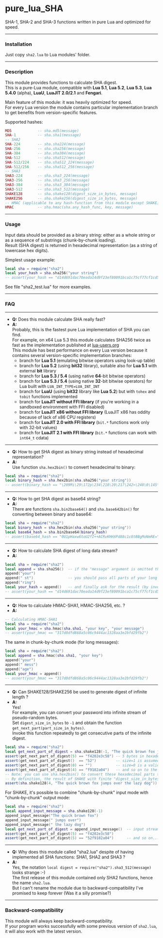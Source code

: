 # pure_lua_SHA

SHA-1, SHA-2 and SHA-3 functions written in pure Lua and optimized for speed.

---
### Installation

Just copy `sha2.lua` to Lua modules' folder.

---
### Description

This module provides functions to calculate SHA digest.  
This is a pure-Lua module, compatible with **Lua 5.1**, **Lua 5.2**, **Lua 5.3**, **Lua 5.4.0** (alpha), **LuaU**, **LuaJIT 2.0/2.1** and **Fengari**.

Main feature of this module: it was heavily optimized for speed.  
For every Lua version the module contains particular implementation branch to get benefits from version-specific features.

Supported hashes:
```lua
MD5            -- sha.md5(message)
SHA-1          -- sha.sha1(message)
-- SHA2
SHA-224        -- sha.sha224(message)
SHA-256        -- sha.sha256(message)
SHA-384        -- sha.sha384(message)
SHA-512        -- sha.sha512(message)
SHA-512/224    -- sha.sha512_224(message)
SHA-512/256    -- sha.sha512_256(message)
-- SHA3
SHA3-224       -- sha.sha3_224(message)
SHA3-256       -- sha.sha3_256(message)
SHA3-384       -- sha.sha3_384(message)
SHA3-512       -- sha.sha3_512(message)
SHAKE128       -- sha.shake128(digest_size_in_bytes, message)
SHAKE256       -- sha.shake256(digest_size_in_bytes, message)
-- HMAC (applicable to any hash-function from this module except SHAKE)
HMAC           -- sha.hmac(sha.any_hash_func, key, message)
```
---
### Usage

Input data should be provided as a binary string: either as a whole string or as a sequence of substrings (chunk-by-chunk loading).  
Result (SHA digest) is returned in hexadecimal representation (as a string of lowercase hex digits).  

Simplest usage example:
```lua
local sha = require("sha2")
local your_hash = sha.sha256("your string")
-- assert(your_hash == "d14d691dac70eada14d9f23ef80091bca1c75cf77cf1cd5cf2d04180ca0d9911")
```
See file "sha2_test.lua" for more examples.

---
### FAQ
---

* **Q:** Does this module calculate SHA really fast?
* **A:**  
Probably, this is the fastest pure Lua implementation of SHA you can find.  
For example, on x64 Lua 5.3 this module calculates SHA256 twice as fast as the implementation published at [lua-users.org](http://lua-users.org/wiki/SecureHashAlgorithmBw)  
This module has best performance on every Lua version because it contains several version-specific implementation branches:  
   - branch for **Lua 5.1** (emulating bitwise operators using look-up table)
   - branch for **Lua 5.2** (using **bit32** library), suitable also for **Lua 5.1** with external **bit** library
   - branch for **Lua 5.3 / 5.4** (using native **64**-bit bitwise operators)
   - branch for **Lua 5.3 / 5.4** (using native **32**-bit bitwise operators) for Lua built with `LUA_INT_TYPE=LUA_INT_INT`
   - branch for **LuaU** (using **bit32** library like **Lua 5.2**) but with `tohex` and `tobit` functions implemented 
   - branch for **LuaJIT without FFI library** (if you're working in a sandboxed environment with FFI disabled)
   - branch for **LuaJIT x86 without FFI library** (LuaJIT x86 has oddity because of lack of x86 CPU registers)
   - branch for **LuaJIT 2.0 with FFI library** (`bit.*` functions work only with 32-bit values)
   - branch for **LuaJIT 2.1 with FFI library** (`bit.*` functions can work with `int64_t` cdata)

---
* **Q:** How to get SHA digest as binary string instead of hexadecimal representation?
* **A:**  
Use function `sha.hex2bin()` to convert hexadecimal to binary:
```lua
local sha = require("sha2")
local binary_hash = sha.hex2bin(sha.sha256("your string"))
-- assert(binary_hash == "\209Mi\29\172p\234\218\20\217\242>\248\0\145\188\161\199\\\247|\241\205\\\242\208A\128\202\r\153\17")
```

---
* **Q:** How to get SHA digest as base64 string?
* **A:**  
There are functions `sha.bin2base64()` and `sha.base642bin()` for converting between binary and base64:
```lua
local sha = require("sha2")
local binary_hash = sha.hex2bin(sha.sha256("your string"))
local base64_hash = sha.bin2base64(binary_hash)
-- assert(base64_hash == "0U1pHaxw6toU2fI++ACRvKHHXPd88c1c8tBBgMoNmRE=")
```

---
* **Q:** How to calculate SHA digest of long data stream?
* **A:**
```lua
local sha = require("sha2")
local append = sha.sha256()  -- if the "message" argument is omitted then "append" function is returned
append("your")
append(" st")                -- you should pass all parts of your long message to the "append" function (chunk-by-chunk)
append("ring")
local your_hash = append()   -- and finally ask for the result (by invoking the "append" function without argument)
-- assert(your_hash == "d14d691dac70eada14d9f23ef80091bca1c75cf77cf1cd5cf2d04180ca0d9911")
```

---
* **Q:** How to calculate HMAC-SHA1, HMAC-SHA256, etc. ?
* **A:**
```lua
-- Calculating HMAC-SHA1
local sha = require("sha2")
local your_hmac = sha.hmac(sha.sha1, "your key", "your message")
-- assert(your_hmac == "317d0dfd868a5c06c9444ac1328aa3e2bfd29fb2")
```
The same in chunk-by-chunk mode (for long messages):
```lua
local sha = require("sha2")
local append = sha.hmac(sha.sha1, "your key")
append("your")
append(" mess")
append("age")
local your_hmac = append()
-- assert(your_hmac == "317d0dfd868a5c06c9444ac1328aa3e2bfd29fb2")
```

---
* **Q:** Can SHAKE128/SHAKE256 be used to generate digest of infinite length ?
* **A:**  
Yes!  
For example, you can convert your password into infinite stream of pseudo-random bytes.  
Set `digest_size_in_bytes` to `-1` and obtain the function `get_next_part(part_size_in_bytes)`.  
Invoke this function repeatedly to get consecutive parts of the infinite digest.
```lua
local sha = require("sha2")
local get_next_part_of_digest = sha.shake128(-1, "The quick brown fox jumps over the lazy dog")
assert(get_next_part_of_digest(5) == "f4202e3c58") -- 5 bytes in hexadecimal representation
assert(get_next_part_of_digest()  == "52")         -- size=1 is assumed when omitted
assert(get_next_part_of_digest(0) == "")           -- size=0 is a valid size
assert(get_next_part_of_digest(4) == "f9182a04")   -- and so on to the infinity...
-- Note: you can use sha.hex2bin() to convert these hexadecimal parts to binary strings
-- By definition, the result of SHAKE with finite "digest_size_in_bytes" is just a finite prefix of "infinite digest":
assert(sha.shake128(4, "The quick brown fox jumps over the lazy dog")) == "f4202e3c")
```
For SHAKE, it's possible to combine "chunk-by-chunk" input mode with "chunk-by-chunk" output mode:
```lua
local sha = require("sha2")
local append_input_message = sha.shake128(-1)
append_input_message("The quick brown fox")
append_input_message(" jumps over")
append_input_message(" the lazy dog")
local get_next_part_of_digest = append_input_message()  -- input stream is terminated, now we can start receiving the output stream
assert(get_next_part_of_digest(5) == "f4202e3c58")
assert(get_next_part_of_digest(5) == "52f9182a04")      -- and so on...
```

---
* **Q:** Why does this module called "sha2.lua" despite of having implemented all SHA functions: SHA1, SHA2 and SHA3 ?
* **A:**  
Yes, the notation `local digest = require("sha2").sha3_512(message)` looks strange :-)  
The first release of this module contained only SHA2 functions, hence the name `sha2.lua`.  
But I can't rename the module due to backward-compatibility I've promised to keep forever (Was it a silly promise?)

---
### Backward-compatibility
This module will always keep backward-compatibility.  
If your program works successfully with some previous version of `sha2.lua`, it will also work with the latest version.
